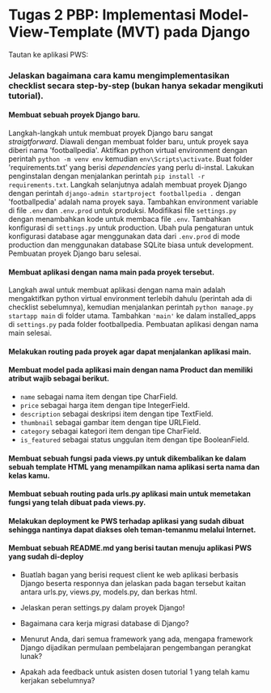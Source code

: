 # Tugas 2 PBP: Implementasi Model-View-Template (MVT) pada Django

Tautan ke aplikasi PWS: 

### Jelaskan bagaimana cara kamu mengimplementasikan checklist secara step-by-step (bukan hanya sekadar mengikuti tutorial).

#### Membuat sebuah proyek Django baru.
Langkah-langkah untuk membuat proyek Django baru sangat *straigtforward*. Diawali dengan membuat folder baru, untuk proyek saya diberi nama 'footballpedia'. Aktifkan python virtual environment dengan perintah `python -m venv env`  kemudian `env\Scripts\activate`. Buat folder 'requirements.txt' yang berisi *dependencies* yang perlu di-instal. Lakukan penginstalan dengan menjalankan perintah `pip install -r requirements.txt`. Langkah selanjutnya adalah membuat proyek Django dengan perintah `django-admin startproject footballpedia .` dengan 'footballpedia' adalah nama proyek saya. Tambahkan environment variable di file `.env` dan `.env.prod` untuk produksi. Modifikasi file `settings.py` dengan menambahkan kode untuk membaca file `.env`. Tambahkan konfigurasi di `settings.py` untuk production. Ubah pula pengaturan untuk konfigurasi database agar menggunakan data dari `.env.prod` di mode production dan menggunakan database SQLite biasa untuk development. Pembuatan proyek Django baru selesai.

#### Membuat aplikasi dengan nama main pada proyek tersebut.
Langkah awal untuk membuat aplikasi dengan nama main adalah mengaktifkan python virtual environment terlebih dahulu (perintah ada di checklist sebelumnya), kemudian menjalankan perintah `python manage.py startapp main` di folder utama. Tambahkan `'main'` ke dalam installed_apps di `settings.py` pada folder footballpedia. Pembuatan aplikasi dengan nama main selesai.

#### Melakukan routing pada proyek agar dapat menjalankan aplikasi main.


#### Membuat model pada aplikasi main dengan nama Product dan memiliki atribut wajib sebagai berikut.
- `name` sebagai nama item dengan tipe CharField.
- `price` sebagai harga item dengan tipe IntegerField.
- `description` sebagai deskripsi item dengan tipe TextField.
- `thumbnail` sebagai gambar item dengan tipe URLField.
- `category` sebagai kategori item dengan tipe CharField.
- `is_featured` sebagai status unggulan item dengan tipe BooleanField.



#### Membuat sebuah fungsi pada views.py untuk dikembalikan ke dalam sebuah template HTML yang menampilkan nama aplikasi serta nama dan kelas kamu.


#### Membuat sebuah routing pada urls.py aplikasi main untuk memetakan fungsi yang telah dibuat pada views.py.


####  Melakukan deployment ke PWS terhadap aplikasi yang sudah dibuat sehingga nantinya dapat diakses oleh teman-temanmu melalui Internet.


#### Membuat sebuah README.md yang berisi tautan menuju aplikasi PWS yang sudah di-deploy



- Buatlah bagan yang berisi request client ke web aplikasi berbasis Django beserta responnya dan jelaskan pada bagan tersebut kaitan antara urls.py, views.py, models.py, dan berkas html.



- Jelaskan peran settings.py dalam proyek Django!



- Bagaimana cara kerja migrasi database di Django?



- Menurut Anda, dari semua framework yang ada, mengapa framework Django dijadikan permulaan pembelajaran pengembangan perangkat lunak?



- Apakah ada feedback untuk asisten dosen tutorial 1 yang telah kamu kerjakan sebelumnya?


